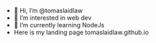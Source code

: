- 👋 Hi, I’m @tomaslaidlaw
- 👀 I’m interested in web dev
- 🌱 I’m currently learning NodeJs
- Here is my landing page tomaslaidlaw.github.io

<!---
tomaslaidlaw/tomaslaidlaw is a ✨ special ✨ repository because its `README.md` (this file) appears on your GitHub profile.
You can click the Preview link to take a look at your changes.
--->
